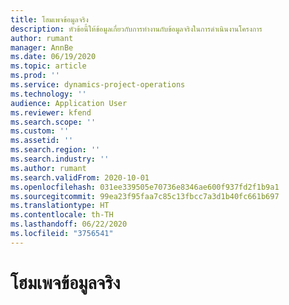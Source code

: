 ```yaml
---
title: โฮมเพจข้อมูลจริง
description: หัวข้อนี้ให้ข้อมูลเกี่ยวกับการทำงานกับข้อมูลจริงในการดำเนินงานโครงการ
author: rumant
manager: AnnBe
ms.date: 06/19/2020
ms.topic: article
ms.prod: ''
ms.service: dynamics-project-operations
ms.technology: ''
audience: Application User
ms.reviewer: kfend
ms.search.scope: ''
ms.custom: ''
ms.assetid: ''
ms.search.region: ''
ms.search.industry: ''
ms.author: rumant
ms.search.validFrom: 2020-10-01
ms.openlocfilehash: 031ee339505e70736e8346ae600f937fd2f1b9a1
ms.sourcegitcommit: 99ea23f95faa7c85c13fbcc7a3d1b40fc661b697
ms.translationtype: HT
ms.contentlocale: th-TH
ms.lasthandoff: 06/22/2020
ms.locfileid: "3756541"
---
```

# <a name="actuals-home-page"></a>โฮมเพจข้อมูลจริง

